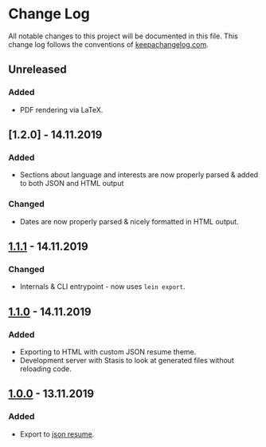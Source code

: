 # Change Log
All notable changes to this project will be documented in this file. This change log follows the conventions of [keepachangelog.com](http://keepachangelog.com/).

## Unreleased
### Added
- PDF rendering via LaTeX.

## [1.2.0] - 14.11.2019
### Added
- Sections about language and interests are now properly parsed & added to both JSON and HTML output

### Changed
- Dates are now properly parsed & nicely formatted in HTML output.

## [1.1.1] - 14.11.2019
### Changed
- Internals & CLI entrypoint - now uses `lein export`.

## [1.1.0] - 14.11.2019
### Added
- Exporting to HTML with custom JSON resume theme.
- Development server with Stasis to look at generated files without reloading code.

## [1.0.0] - 13.11.2019
### Added
- Export to [json resume](jsonresume.org).

[1.1.1]: https://github.com/scoiatael/resume/compare/v1.1.0...v1.1.1
[1.1.0]: https://github.com/scoiatael/resume/compare/v1.0.0...v1.1.0
[1.0.0]: https://github.com/scoiatael/resume/releases/v1.0.0
